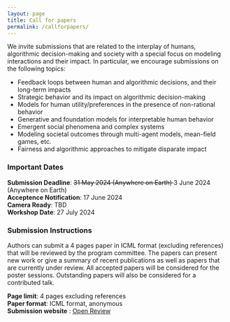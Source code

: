 ```yaml
---
layout: page
title: Call for papers
permalink: /callforpapers/
---
```



We invite submissions that are related to the interplay of humans, algorithmic decision-making and society with a special focus on modeling interactions and their impact. In particular, we encourage submissions on the following topics: 

- Feedback loops between human and algorithmic decisions, and their long-term impacts
- Strategic behavior and its impact on algorithmic decision-making
- Models for human utility/preferences in the presence of non-rational behavior
- Generative and foundation models for interpretable human behavior
- Emergent social phenomena and complex systems
- Modeling societal outcomes through multi-agent models, mean-field games, etc.
- Fairness and algorithmic approaches to mitigate disparate impact

### Important Dates

<b>Submission Deadline</b>: <s>31 May 2024 (Anywhere on Earth) </s> 3 June 2024 (Anywhere on Earth) <br/>
<b>Acceptence Notification</b>: 17 June 2024 <br/>
<b>Camera Ready</b>: TBD <br/> 
<b>Workshop Date</b>: 27 July 2024

### Submission Instructions

Authors can submit a 4 pages paper in ICML format (excluding references)  that will be reviewed by the program committee. The papers can present new work or give a summary of recent publications as well as papers that are currently under review. All accepted papers will be considered for the poster sessions. Outstanding papers will also be considered for a contributed talk.


<b>Page limit</b>: 4 pages excluding references <br/>
<b>Paper format</b>: ICML format, anonymous <br/>
<b>Submission website</b> : <a href="https://openreview.net/group?id=ICML.cc/2024/Workshop/Humans-Algs-Society"> Open Review <a><br/>


